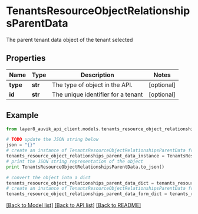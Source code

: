 # TenantsResourceObjectRelationshipsParentData

The parent tenant data object of the tenant selected

## Properties
Name | Type | Description | Notes
------------ | ------------- | ------------- | -------------
**type** | **str** | The type of object in the API. | [optional] 
**id** | **str** | The unique identifier for a tenant | [optional] 

## Example

```python
from layer8_auvik_api_client.models.tenants_resource_object_relationships_parent_data import TenantsResourceObjectRelationshipsParentData

# TODO update the JSON string below
json = "{}"
# create an instance of TenantsResourceObjectRelationshipsParentData from a JSON string
tenants_resource_object_relationships_parent_data_instance = TenantsResourceObjectRelationshipsParentData.from_json(json)
# print the JSON string representation of the object
print TenantsResourceObjectRelationshipsParentData.to_json()

# convert the object into a dict
tenants_resource_object_relationships_parent_data_dict = tenants_resource_object_relationships_parent_data_instance.to_dict()
# create an instance of TenantsResourceObjectRelationshipsParentData from a dict
tenants_resource_object_relationships_parent_data_form_dict = tenants_resource_object_relationships_parent_data.from_dict(tenants_resource_object_relationships_parent_data_dict)
```
[[Back to Model list]](../README.md#documentation-for-models) [[Back to API list]](../README.md#documentation-for-api-endpoints) [[Back to README]](../README.md)


